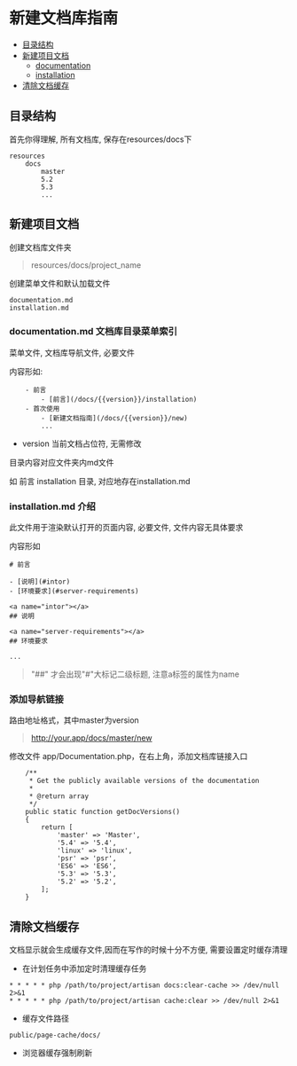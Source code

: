 # 新建文档库指南

- [目录结构](#directory-instruction)
- [新建项目文档](#new-document)
    - [documentation](#documentation)
    - [installation](#installation)
- [清除文档缓存](#clear-cache)

<a name="directory-instruction"></a>
## 目录结构

首先你得理解, 所有文档库, 保存在resources/docs下

```
resources
    docs
        master
        5.2
        5.3
        ...
```

<a name="new-document"></a>
## 新建项目文档

创建文档库文件夹

> resources/docs/project_name

创建菜单文件和默认加载文件

```
documentation.md
installation.md
```

<a name="documentation"></a>
### documentation.md 文档库目录菜单索引

菜单文件, 文档库导航文件, 必要文件

内容形如:

```code
    - 前言
        - [前言](/docs/{{version}}/installation)
    - 首次使用
        - [新建文档指南](/docs/{{version}}/new)
        ...
```

* version 当前文档占位符, 无需修改

目录内容对应文件夹内md文件

如 前言 installation 目录, 对应地存在installation.md

<a name="installation"></a>
### installation.md 介绍

此文件用于渲染默认打开的页面内容, 必要文件, 文件内容无具体要求

内容形如
```code
# 前言

- [说明](#intor)
- [环境要求](#server-requirements)

<a name="intor"></a>
## 说明

<a name="server-requirements"></a>
## 环境要求

...

```

> "##" 才会出现"#"大标记二级标题, 注意a标签的属性为name

### 添加导航链接

路由地址格式，其中master为version
> http://your.app/docs/master/new

修改文件 app/Documentation.php，在右上角，添加文档库链接入口

```
    /**
     * Get the publicly available versions of the documentation
     *
     * @return array
     */
    public static function getDocVersions()
    {
        return [
            'master' => 'Master',
            '5.4' => '5.4',
            'linux' => 'linux',
            'psr' => 'psr',
            'ES6' => 'ES6',
            '5.3' => '5.3',
            '5.2' => '5.2',
        ];
    }
```

<a name="clear-cache"></a>
## 清除文档缓存

文档显示就会生成缓存文件,因而在写作的时候十分不方便, 需要设置定时缓存清理

* 在计划任务中添加定时清理缓存任务


```
* * * * * php /path/to/project/artisan docs:clear-cache >> /dev/null 2>&1
* * * * * php /path/to/project/artisan cache:clear >> /dev/null 2>&1
```


* 缓存文件路径

```
public/page-cache/docs/
```

* 浏览器缓存强制刷新
